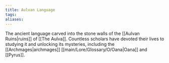 ```yaml
---
title: Aulvan Language
tags: 
aliases:
---
```

The ancient language carved into the stone walls of the [[Aulvan Ruins|ruins]] of [[The Aulva]]. Countless scholars have devoted their lives to studying it and unlocking its mysteries, including the [[Archmages|archmages]] [[main/Lore/Glossary/O/Oana|Oana]] and [[Pyrus]]. 